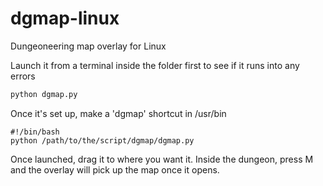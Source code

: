 # dgmap-linux
Dungeoneering map overlay for Linux

Launch it from a terminal inside the folder first to see if it runs into any errors

```python
python dgmap.py
```

Once it's set up, make a 'dgmap' shortcut in /usr/bin
```shell
#!/bin/bash
python /path/to/the/script/dgmap/dgmap.py
```
Once launched, drag it to where you want it. Inside the dungeon, press M and the overlay will pick up the map once it opens.
